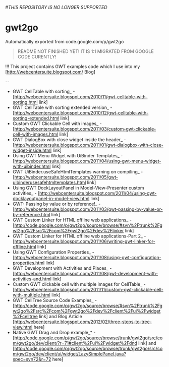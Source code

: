 #*THIS REPOSITORY IS NO LONGER SUPPORTED*

# gwt2go
Automatically exported from code.google.com/p/gwt2go

>README NOT FINISHED YET! IT IS 1:1 MIGRATED FROM GOOGLE CODE CURENTLY!

!!! This project contains GWT examples code which I use into my [http://webcentersuite.blogspot.com/ Blog]

--
- GWT CellTable with sorting_ - [http://webcentersuite.blogspot.com/2010/11/gwt-celltable-with-sorting.html link]
- GWT CellTable with sorting extended version_ - [http://webcentersuite.blogspot.com/2010/12/gwt-celltable-with-sorting-extended.html link]
- Custom GWT Clickable Cell with images_ - [http://webcentersuite.blogspot.com/2011/03/custom-gwt-clickable-cell-with-images.html link]
- GWT DialogBox with close widget inside the header_ - [http://webcentersuite.blogspot.com/2011/01/gwt-dialogbox-with-close-widget-inside.html link]
- Using GWT Menu Widget with UiBinder Templates_ - [http://webcentersuite.blogspot.com/2011/04/using-gwt-menu-widget-with-uibinder.html link]
- GWT UiBinder.useSafeHtmlTemplates warning on compiling_ - [http://webcentersuite.blogspot.com/2011/05/gwt-uibinderusesafehtmltemplates.html link]
- Using GWT DockLayoutPanel in Model-View-Presenter custom activities_ - [http://webcentersuite.blogspot.com/2011/04/using-gwt-docklayoutpanel-in-model-view.html link]
- GWT: Passing by value or by reference!_ - [http://webcentersuite.blogspot.com/2011/03/gwt-passing-by-value-or-by-reference.html link]
- GWT Custom Linker for HTML offline web applications_ - [http://code.google.com/p/gwt2go/source/browse/#svn%2Ftrunk%2Fgwt2go%2Fsrc%2Fcom%2Fgwt2go%2Fdev%2Flinker link]
- GWT Custom Linker for HTML offline web applications-Part 2_ - [http://webcentersuite.blogspot.com/2011/06/writing-gwt-linker-for-offline.html link]
- Using GWT Configuration Properties_ - [http://webcentersuite.blogspot.com/2011/08/using-gwt-configuration-properties.html link]
- GWT Development with Activities and Places_ - [http://webcentersuite.blogspot.com/2011/08/gwt-development-with-activities-and.html link]
- Custom GWT clickable cell with multiple images for CellTable_ - [http://webcentersuite.blogspot.com/2011/11/custom-gwt-clickable-cell-with-multiple.html link]
- GWT CellTree Source Code Examples_ - [http://code.google.com/p/gwt2go/source/browse/#svn%2Ftrunk%2Fgwt2go%2Fsrc%2Fcom%2Fgwt2go%2Fdev%2Fclient%2Fui%2Fwidget%2Fcelltree link] and Blog Article [http://webcentersuite.blogspot.com/2012/02/three-steps-to-tree-view.html here]
- Native GWT Drag and Drop example_* - [http://code.google.com/p/gwt2go/source/browse/trunk/gwt2go/src/com/gwt2go/dev/client/?r=71#client%2Fui%2Fwidget%2Fdnd link] and [http://code.google.com/p/gwt2go/source/browse/trunk/gwt2go/src/com/gwt2go/dev/client/ui/widget/LazySimplePanel.java?spec=svn72&r=72 here]
